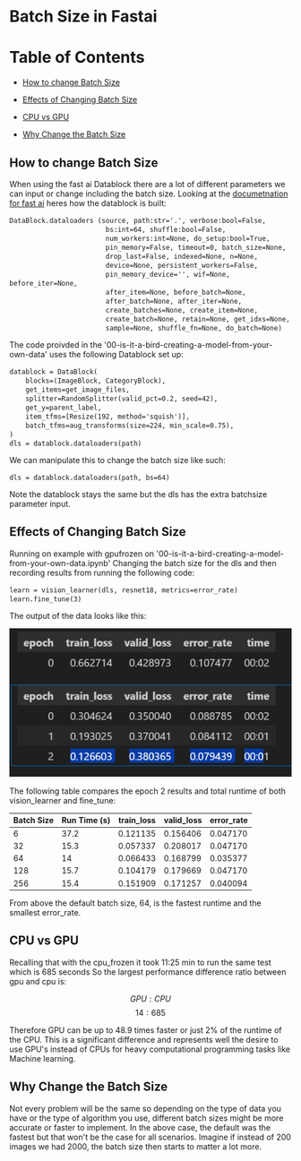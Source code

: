 # Batch Size in Fastai
# Table of Contents

- [How to change Batch Size](#How-to-change-Batch-Size)

- [Effects of Changing Batch Size](#Effects-of-Changing-Batch-Size)

- [CPU vs GPU](#CPU-vs-GPU)

- [Why Change the Batch Size](#Why-Change-the-Batch-Size)


## How to change Batch Size
When using the fast ai Datablock there are a lot of different parameters we can input or change including the batch size.
Looking at the [documetnation for fast ai](https://docs.fast.ai/data.block.html) heres how the datablock is built:
```
DataBlock.dataloaders (source, path:str='.', verbose:bool=False,
                        bs:int=64, shuffle:bool=False,
                        num_workers:int=None, do_setup:bool=True,
                        pin_memory=False, timeout=0, batch_size=None,
                        drop_last=False, indexed=None, n=None,
                        device=None, persistent_workers=False,
                        pin_memory_device='', wif=None, before_iter=None,
                        after_item=None, before_batch=None,
                        after_batch=None, after_iter=None,
                        create_batches=None, create_item=None,
                        create_batch=None, retain=None, get_idxs=None,
                        sample=None, shuffle_fn=None, do_batch=None)
```

The code proivded in the '00-is-it-a-bird-creating-a-model-from-your-own-data' uses the following Datablock set up:

```
datablock = DataBlock(
    blocks=(ImageBlock, CategoryBlock), 
    get_items=get_image_files, 
    splitter=RandomSplitter(valid_pct=0.2, seed=42),
    get_y=parent_label,
    item_tfms=[Resize(192, method='squish')],
    batch_tfms=aug_transforms(size=224, min_scale=0.75),
)
dls = datablock.dataloaders(path)
```

We can manipulate this to change the batch size like such:

```
dls = datablock.dataloaders(path, bs=64)
```
Note the datablock stays the same but the dls has the extra batchsize parameter input.

## Effects of Changing Batch Size
Running on example with gpufrozen on '00-is-it-a-bird-creating-a-model-from-your-own-data.ipynb'
Changing the batch size for the dls and then recording results from running the following code:
``` 
learn = vision_learner(dls, resnet18, metrics=error_rate)
learn.fine_tune(3)
```
The output of the data looks like this:

![Training Output](/images/training_output.png)

The following table compares the epoch 2 results and total runtime of both vision_learner and fine_tune:

| Batch Size | Run Time (s) | train_loss | valid_loss | error_rate |
| ---------- | ------------ | ---------- | ---------- | ---------- |
| 6 | 37.2 | 0.121135 |	0.156406 |	0.047170 |
| 32 | 15.3 | 0.057337 |	0.208017 |	0.047170 |
| 64 | 14 | 0.066433 |	0.168799 |	0.035377 |
| 128 | 15.7 | 0.104179 |	0.179669 |	0.047170 |
|256 | 15.4 | 0.151909 |	0.171257 |	0.040094 |

From above the default batch size, 64, is the fastest runtime and the smallest error_rate.

## CPU vs GPU
Recalling that with the cpu_frozen it took 11:25 min to run the same test which is 685 seconds
So the largest performance difference ratio between gpu and cpu is:

$$ GPU : CPU $$
$$ 14 : 685 $$

Therefore GPU can be up to 48.9 times faster or just 2% of the runtime of the CPU. This is a significant difference and represents well the desire to use GPU's instead of CPUs for heavy computational programming tasks like Machine learning.

## Why Change the Batch Size
Not every problem will be the same so depending on the type of data you have or the type of algorithm you use, different batch sizes might be more accurate or faster to implement. In the above case, the default was the fastest but that won't be the case for all scenarios. Imagine if instead of 200 images we had 2000, the batch size then starts to matter a lot more.
